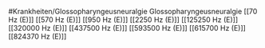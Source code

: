 #Krankheiten/Glossopharyngeusneuralgie
Glossopharyngeusneuralgie
[[70 Hz (E)]]
[[570 Hz (E)]]
[[950 Hz (E)]]
[[2250 Hz (E)]]
[[125250 Hz (E)]]
[[320000 Hz (E)]]
[[437500 Hz (E)]]
[[593500 Hz (E)]]
[[615700 Hz (E)]]
[[824370 Hz (E)]]